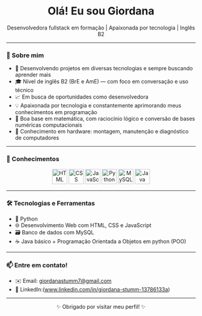 <h1 align="center">Olá! Eu sou Giordana </h1>

<p align="center">
  Desenvolvedora fullstack em formação | Apaixonada por tecnologia  | Inglês B2
</p>

---

### 🚀 Sobre mim

- 🔧 Desenvolvendo projetos em diversas tecnologias e sempre buscando aprender mais  
- 🎓 Nível de inglês B2 (BrE e AmE) — com foco em conversação e uso técnico  
- 📈 Em busca de oportunidades como desenvolvedora  
- 💡 Apaixonada por tecnologia e constantemente aprimorando meus conhecimentos em programação  
- 📐 Boa base em matemática, com raciocínio lógico e conversão de bases numéricas computacionais  
- 🧰 Conhecimento em hardware: montagem, manutenção e diagnóstico de computadores


  
---

### 🧠 Conhecimentos

<p align="center">
  <img src="https://cdn.jsdelivr.net/gh/devicons/devicon/icons/html5/html5-original.svg" height="40" alt="HTML" />
  <img src="https://cdn.jsdelivr.net/gh/devicons/devicon/icons/css3/css3-original.svg" height="40" alt="CSS" />
  <img src="https://cdn.jsdelivr.net/gh/devicons/devicon/icons/javascript/javascript-original.svg" height="40" alt="JavaScript" />
  <img src="https://cdn.jsdelivr.net/gh/devicons/devicon/icons/python/python-original.svg" height="40" alt="Python" />
  <img src="https://cdn.jsdelivr.net/gh/devicons/devicon/icons/mysql/mysql-original.svg" height="40" alt="MySQL" />
  <img src="https://cdn.jsdelivr.net/gh/devicons/devicon/icons/java/java-original.svg" height="40" alt="Java" />
</p>

---

### 🛠️ Tecnologias e Ferramentas

- 🧩 Python 
- 🌐 Desenvolvimento Web com HTML, CSS e JavaScript
- 🗃️ Banco de dados com MySQL
- ☕ Java básico + Programação Orientada a Objetos em python (POO)

---

### 📫 Entre em contato!

- ✉️ Email: giordanastumm7@gmail.com 
- 💼 LinkedIn:(www.linkedin.com/in/giordana-stumm-13786133a)  
  




---

<p align="center">✨ Obrigado por visitar meu perfil! ✨</p>

